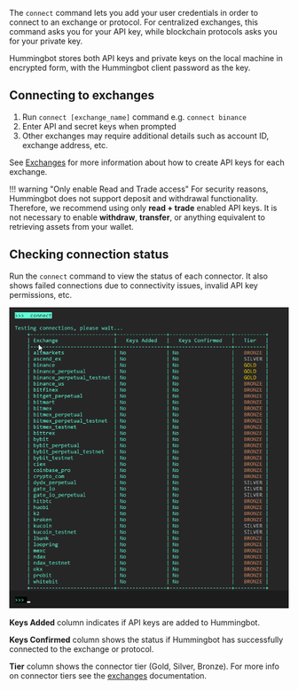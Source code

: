 The `connect` command lets you add your user credentials in order to connect to an exchange or protocol. For centralized exchanges, this command asks you for your API key, while blockchain protocols asks you for your private key.

Hummingbot stores both API keys and private keys on the local machine in encrypted form, with the Hummingbot client password as the key.

## Connecting to exchanges

1. Run `connect [exchange_name]` command e.g. `connect binance`
1. Enter API and secret keys when prompted
1. Other exchanges may require additional details such as account ID, exchange address, etc.

See [Exchanges](/exchanges) for more information about how to create API keys for each exchange.

!!! warning "Only enable Read and Trade access"
    For security reasons, Hummingbot does not support deposit and withdrawal functionality. Therefore, we recommend using only **read + trade** enabled API keys. It is not necessary to enable **withdraw**, **transfer**, or anything equivalent to retrieving assets from your wallet.

## Checking connection status

Run the `connect` command to view the status of each connector. It also shows failed connections due to connectivity issues, invalid API key permissions, etc.

![Alt text](../assets/img/connection-status.png)

**Keys Added** column indicates if API keys are added to Hummingbot.

**Keys Confirmed** column shows the status if Hummingbot has successfully connected to the exchange or protocol.

**Tier** column shows the connector tier (Gold, Silver, Bronze). For more info on connector tiers see the [exchanges](/exchanges) documentation.
